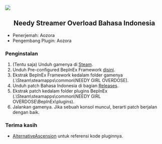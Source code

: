 <img src="https://cdn2.steamgriddb.com/logo/bde22d46cf57de6ee56d3b422af44173.png" align="center">
<h2 align="center">Needy Streamer Overload Bahasa Indonesia</h2>

- Penerjemah: Aozora
- Pengembang Plugin: Aozora

### Penginstalan
1. (Tentu saja) Unduh gamenya di [Steam](https://store.steampowered.com/app/1451940/NEEDY_STREAMER_OVERLOAD/).
2. Unduh Pre-configured BepInEx Framework [disini](https://drive.google.com/file/d/1QNleDMYKVCpZFJRZJJ7i2fvXAARTIlsx/view?usp=sharing).
3. Ekstrak BepInEx Framework kedalam folder gamenya (.\Steam\steamapps\common\NEEDY GIRL OVERDOSE).
4. Unduh patch Bahasa Indonesia di bagian [Releases](https://github.com/Project-Honku/NSOID/releases/latest).
5. Ekstrak patch kedalam folder plugins BepInEx (.\Steam\steamapps\common\NEEDY GIRL OVERDOSE\BepInEx\plugins).
6. Jalankan gamenya. Jika sebuah konsol muncul, berarti patch berjalan dengan baik.

### Terima kasih
- [AlternativeAscension](https://github.com/Indeterminance/AlternativeAscension) untuk referensi kode pluginnya.